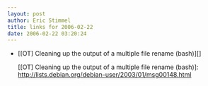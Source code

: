 ```yaml
---
layout: post
author: Eric Stimmel
title: links for 2006-02-22
date: 2006-02-22 03:20:24
--- 
```



* [[OT] Cleaning up the output of a multiple file rename (bash)][]

  [[OT] Cleaning up the output of a multiple file rename (bash)]: http://lists.debian.org/debian-user/2003/01/msg00148.html

